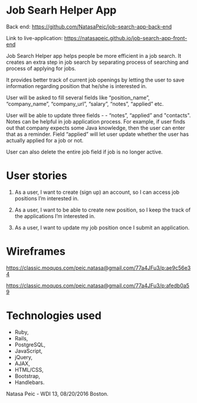 
# Job Searh Helper App


Back end: https://github.com/NatasaPeic/job-search-app-back-end

Link to live-application: https://natasapeic.github.io/job-search-app-front-end


Job Search Helper app helps people be more efficient in a job search. It creates an extra step in job search by separating process of searching and process of applying for jobs.

It provides better track of current job openings by letting the user to save information regarding position that he/she is interested in.

User will be asked to fill several fields like “position_name”, “company_name”, “company_url”, “salary”, “notes”, “applied” etc.


User will be able to update three fields - - “notes”, “applied” and "contacts". Notes can be helpful in job application process. For example, if user finds out that company expects some Java knowledge, then the user can enter that as a reminder. Field “applied” will let user update whether the user has actually applied for a job or not.

User can also delete the entire job field if job is no longer active.



# User stories

1. As a user, I want to create (sign up) an account, so I can access job positions I’m interested in.

2. As a user, I want to be able to create new position, so I keep the track of the applications I’m interested in.

3. As a user, I want to update my job position once I submit an application.


# Wireframes

https://classic.moqups.com/peic.natasa@gmail.com/77a4JFu3/p:ae9c56e34

https://classic.moqups.com/peic.natasa@gmail.com/77a4JFu3/p:afedb0a59



# Technologies used

- Ruby,
- Rails,
- PostgreSQL,
- JavaScript,
- jQuery,
- AJAX,
- HTML/CSS,
- Bootstrap,
- Handlebars.



Natasa Peic - WDI 13, 08/20/2016 Boston.
